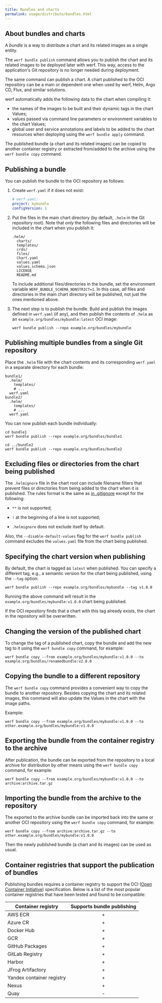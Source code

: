 ```yaml
---
title: Bundles and charts
permalink: usage/distribute/bundles.html
---
```


## About bundles and charts

A *bundle* is a way to distribute a chart and its related images as a single entity.

The `werf bundle publish` command allows you to publish the chart and its related images to be deployed later with werf. This way, access to the application's Git repository is no longer needed during deployment.

The same command can publish a chart. A chart published to the OCI repository can be a main or dependent one when used by werf, Helm, Argo CD, Flux, and similar solutions.

werf automatically adds the following data to the chart when compiling it:

* the names of the images to be built and their dynamic tags in the chart Values;
* values passed via command line parameters or environment variables to the chart Values;
* global user and service annotations and labels to be added to the chart resources when deploying using the `werf bundle apply` command.

The published bundle (a chart and its related images) can be copied to another container registry or extracted from/added to the archive using the `werf bundle copy` command.

## Publishing a bundle

You can publish the bundle to the OCI repository as follows:

1. Create `werf.yaml` if it does not exist:

   ```yaml
   # werf.yaml:
   project: mybundle
   configVersion: 1
   ```

2. Put the files in the main chart directory (by default, `.helm` in the Git repository root). Note that *only* the following files and directories will be included in the chart when you publish it:

   ```
   .helm/
     charts/
     templates/
     crds/
     files/
     Chart.yaml
     values.yaml
     values.schema.json
     LICENSE
     README.md
   ```

   To include additional files/directories in the bundle, set the environment variable `WERF_BUNDLE_SCHEMA_NONSTRICT=1`. In this case, *all* files and directories in the main chart directory will be published, not just the ones mentioned above.

3. The next step is to publish the bundle. Build and publish the images defined in `werf.yaml` (if any), and then publish the contents of `.helm` as an `example.org/bundles/mybundle:latest` OCI image:

   ```shell
   werf bundle publish --repo example.org/bundles/mybundle
   ```

## Publishing multiple bundles from a single Git repository

Place the `.helm` file with the chart contents and its corresponding `werf.yaml` in a separate directory for each bundle:

```
bundle1/
  .helm/
    templates/
    # ...
  werf.yaml
bundle2/
  .helm/
    templates/
    # ...
  werf.yaml
```

You can now publish each bundle individually:

```shell
cd bundle1
werf bundle publish --repo example.org/bundles/bundle1

cd ../bundle2
werf bundle publish --repo example.org/bundles/bundle2
```

## Excluding files or directories from the chart being published

The `.helmignore` file in the chart root can include filename filters that prevent files or directories from being added to the chart when it is published. The rules format is the same as [in .gitignore](https://git-scm.com/docs/gitignore) except for the following:

- `**` is not supported;

- `!` at the beginning of a line is not supported;

- `.helmignore` does not exclude itself by default.

Also, the `--disable-default-values` flag for the `werf bundle publish` command excludes the `values.yaml` file from the chart being published.

## Specifying the chart version when publishing

By default, the chart is tagged as `latest` when published. You can specify a different tag, e.g., a semantic version for the chart being published, using the `--tag` option:

```shell
werf bundle publish --repo example.org/bundles/mybundle --tag v1.0.0
```

Running the above command will result in the `example.org/bundles/mybundle:v1.0.0` chart being published.

If the OCI repository finds that a chart with this tag already exists, the chart in the repository will be overwritten.

## Changing the version of the published chart

To change the tag of a published chart, copy the bundle and add the new tag to it using the `werf bundle copy` command, for example:

```shell
werf bundle copy --from example.org/bundles/mybundle:v1.0.0 --to example.org/bundles/renamedbundle:v2.0.0
```

## Copying the bundle to a different repository

The `werf bundle copy` command provides a convenient way to copy the bundle to another repository. Besides copying the chart and its related images, this command will also update the Values in the chart with the image paths.

Example:

```shell
werf bundle copy --from example.org/bundles/mybundle:v1.0.0 --to other.example.org/bundles/mybundle:v1.0.0
```

## Exporting the bundle from the container registry to the archive

After publication, the bundle can be exported from the repository to a local archive for distribution by other means using the `werf bundle copy` command, for example:

```shell
werf bundle copy --from example.org/bundles/mybundle:v1.0.0 --to archive:archive.tar.gz
```

## Importing the bundle from the archive to the repository

The exported to the archive bundle can be imported back into the same or another OCI repository using the `werf bundle copy` command, for example:

```shell
werf bundle copy --from archive:archive.tar.gz --to other.example.org/bundles/mybundle:v1.0.0
```

Then the newly published bundle (a chart and its images) can be used as usual.

## Container registries that support the publication of bundles

Publishing bundles requires a container registry to support the OCI ([Open Container Initiative](https://github.com/opencontainers/image-spec)) specification. Below is a list of the most popular container registries that have been tested and found to be compatible:

| Container registry        | Supports bundle publishing      |
|---------------------------|:-------------------------------:|
| AWS ECR                   |                +                |
| Azure CR                  |                +                |
| Docker Hub                |                +                |
| GCR                       |                +                |
| GitHub Packages           |                +                |
| GitLab Registry           |                +                |
| Harbor                    |                +                |
| JFrog Artifactory         |                +                |
| Yandex container registry |                +                |
| Nexus                     |                +                |
| Quay                      |                -                |
